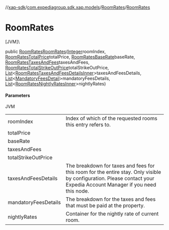 //[xap-sdk](../../../index.md)/[com.expediagroup.sdk.xap.models](../index.md)/[RoomRates](index.md)/[RoomRates](-room-rates.md)

# RoomRates

[JVM]\

public [RoomRates](index.md)[RoomRates](-room-rates.md)([Integer](https://docs.oracle.com/javase/8/docs/api/java/lang/Integer.html)roomIndex, [RoomRatesTotalPrice](../-room-rates-total-price/index.md)totalPrice, [RoomRatesBaseRate](../-room-rates-base-rate/index.md)baseRate, [RoomRatesTaxesAndFees](../-room-rates-taxes-and-fees/index.md)taxesAndFees, [RoomRatesTotalStrikeOutPrice](../-room-rates-total-strike-out-price/index.md)totalStrikeOutPrice, [List](https://docs.oracle.com/javase/8/docs/api/java/util/List.html)&lt;[RoomRatesTaxesAndFeesDetailsInner](../-room-rates-taxes-and-fees-details-inner/index.md)&gt;taxesAndFeesDetails, [List](https://docs.oracle.com/javase/8/docs/api/java/util/List.html)&lt;[MandatoryFeesDetail](../-mandatory-fees-detail/index.md)&gt;mandatoryFeesDetails, [List](https://docs.oracle.com/javase/8/docs/api/java/util/List.html)&lt;[RoomRatesNightlyRatesInner](../-room-rates-nightly-rates-inner/index.md)&gt;nightlyRates)

#### Parameters

JVM

| | |
|---|---|
| roomIndex | Index of which of the requested rooms this entry refers to. |
| totalPrice |
| baseRate |
| taxesAndFees |
| totalStrikeOutPrice |
| taxesAndFeesDetails | The breakdown for taxes and fees for this room for the entire stay.  Only visible by configuration. Please contact your Expedia Account Manager if you need this node. |
| mandatoryFeesDetails | The breakdown for the taxes and fees that must be paid at the property. |
| nightlyRates | Container for the nightly rate of current room. |
